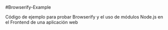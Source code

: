 #Browserify-Example

Código de ejemplo para probar Browserify y el uso de módulos Node.js en el Frontend de una aplicación web
